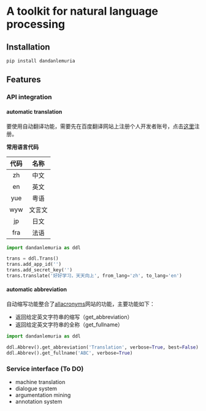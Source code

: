 
# A toolkit for natural language processing

## Installation

```shell script
pip install dandanlemuria
```

## Features

### API integration

#### automatic translation

要使用自动翻译功能，需要先在百度翻译网站上注册个人开发者账号，点击[这里](https://api.fanyi.baidu.com/)注册。

**常用语言代码**

代码 | 名称 |
:-: | :-: |
zh | 中文 |
en | 英文 |
yue | 粤语 | 
wyw | 文言文 |
jp | 日文 |
fra | 法语 |

```python
import dandanlemuria as ddl

trans = ddl.Trans()
trans.add_app_id('')
trans.add_secret_key('')
trans.translate('好好学习，天天向上', from_lang='zh', to_lang='en')
```

#### automatic abbreviation

自动缩写功能整合了[allacronyms](https://www.allacronyms.com/)网站的功能，主要功能如下：

* 返回给定英文字符串的缩写（get_abbreviation）
* 返回给定英文字符串的全称（get_fullname）

```python
import dandanlemuria as ddl

ddl.Abbrev().get_abbreviation('Translation', verbose=True, best=False)
ddl.Abbrev().get_fullname('ABC', verbose=True)
```

### Service interface (To DO)

* machine translation
* dialogue system
* argumentation mining
* annotation system

